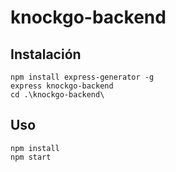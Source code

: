 # knockgo-backend

## Instalación

```
npm install express-generator -g
express knockgo-backend
cd .\knockgo-backend\
```

## Uso

```
npm install
npm start
```